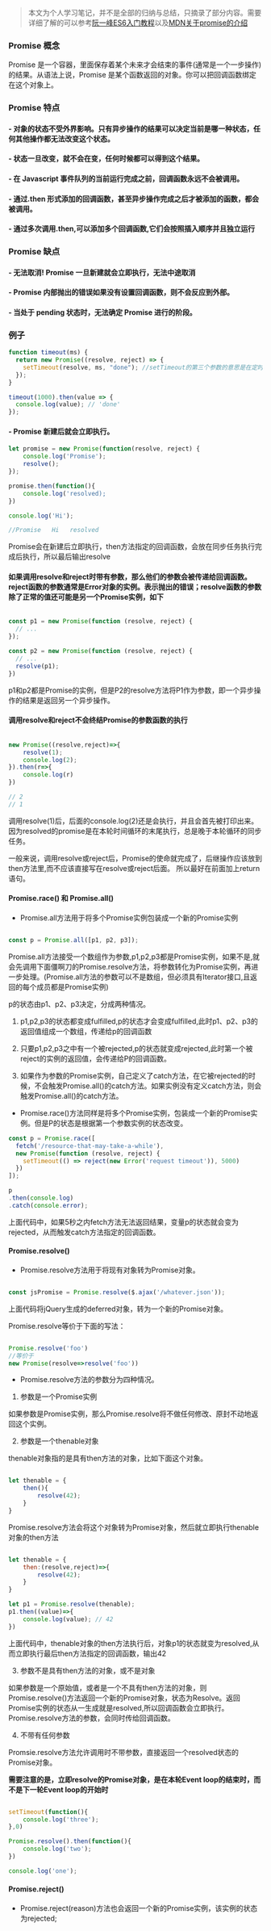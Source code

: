 
> 本文为个人学习笔记，并不是全部的归纳与总结，只摘录了部分内容。需要详细了解的可以参考[阮一峰ES6入门教程](http://es6.ruanyifeng.com/#docs/promise)以及[MDN关于promise的介绍](https://developer.mozilla.org/zh-CN/docs/Web/JavaScript/Guide/Using_promises)

### Promise 概念

Promise 是一个容器，里面保存着某个未来才会结束的事件(通常是一个一步操作)的结果。从语法上说，Promise 是某个函数返回的对象。你可以把回调函数绑定在这个对象上。

### Promise 特点

#### - 对象的状态不受外界影响。只有异步操作的结果可以决定当前是哪一种状态，任何其他操作都无法改变这个状态。

#### - 状态一旦改变，就不会在变，任何时候都可以得到这个结果。

#### - 在 Javascript 事件队列的当前运行完成之前，回调函数永远不会被调用。

#### - 通过.then 形式添加的回调函数，甚至异步操作完成之后才被添加的函数，都会被调用。

#### - 通过多次调用.then,可以添加多个回调函数,它们会按照插入顺序并且独立运行

### Promise 缺点

#### - 无法取消! Promise 一旦新建就会立即执行，无法中途取消

#### - Promise 内部抛出的错误如果没有设置回调函数，则不会反应到外部。

#### - 当处于 pending 状态时，无法确定 Promise 进行的阶段。

### 例子

```javascript
function timeout(ms) {
  return new Promise((resolve, reject) => {
    setTimeout(resolve, ms, "done"); //setTimeout的第三个参数的意思是在定时器结束后将这个参数传递给回调函数(resolve);
  });
}

timeout(1000).then(value => {
  console.log(value); // 'done'
});
```

#### - Promise 新建后就会立即执行。

```javascript
let promise = new Promise(function(resolve, reject) {
    console.log('Promise');
    resolve();
});

promise.then(function(){
    console.log('resolved);
})

console.log('Hi');

//Promise   Hi   resolved

```
Promise会在新建后立即执行，then方法指定的回调函数，会放在同步任务执行完成后执行，所以最后输出resolve

#### 如果调用resolve和reject时带有参数，那么他们的参数会被传递给回调函数。reject函数的参数通常是Error对象的实例。表示抛出的错误；resolve函数的参数除了正常的值还可能是另一个Promise实例，如下

```javascript

const p1 = new Promise(function (resolve, reject) {
  // ...
});

const p2 = new Promise(function (resolve, reject) {
  // ...
  resolve(p1);
})

```

p1和p2都是Promise的实例，但是P2的resolve方法将P1作为参数，即一个异步操作的结果是返回另一个异步操作。


#### 调用resolve和reject不会终结Promise的参数函数的执行

```javascript

new Promise((resolve,reject)=>{
    resolve(1);
    console.log(2);
}).then(r=>{
    console.log(r)
})

// 2
// 1

```

调用resolve(1)后，后面的console.log(2)还是会执行，并且会首先被打印出来。因为resolved的promise是在本轮时间循环的末尾执行，总是晚于本轮循环的同步任务。

一般来说，调用resolve或reject后，Promise的使命就完成了，后继操作应该放到then方法里,而不应该直接写在resolve或reject后面。
所以最好在前面加上return语句。


#### Promise.race() 和 Promise.all()

- Promise.all方法用于将多个Promise实例包装成一个新的Promise实例

```javascript

const p = Promise.all([p1, p2, p3]);

```
Promise.all方法接受一个数组作为参数,p1,p2,p3都是Promise实例，如果不是,就会先调用下面僵啊刀的Promise.resolve方法，将参数转化为Promise实例，再进一步处理。(Promise.all方法的参数可以不是数组，但必须具有Iterator接口,且返回的每个成员都是Promise实例)

p的状态由p1、p2、p3决定，分成两种情况。

1. p1,p2,p3的状态都变成fulfilled,p的状态才会变成fulfilled,此时p1、p2、p3的返回值组成一个数组，传递给p的回调函数

2. 只要p1,p2,p3之中有一个被rejected,p的状态就变成rejected,此时第一个被reject的实例的返回值，会传递给P的回调函数。

3. 如果作为参数的Promise实例，自己定义了catch方法，在它被rejected的时候，不会触发Promise.all()的catch方法。如果实例没有定义catch方法，则会触发Promise.all()的catch方法。



- Promise.race()方法同样是将多个Promise实例，包装成一个新的Promise实例。但是P的状态是根据第一个参数实例的状态改变。

```javascript
const p = Promise.race([
  fetch('/resource-that-may-take-a-while'),
  new Promise(function (resolve, reject) {
    setTimeout(() => reject(new Error('request timeout')), 5000)
  })
]);

p
.then(console.log)
.catch(console.error);
```

上面代码中，如果5秒之内fetch方法无法返回结果，变量p的状态就会变为rejected，从而触发catch方法指定的回调函数。

#### Promise.resolve()

- Promise.resolve方法用于将现有对象转为Promise对象。

```javascript

const jsPromise = Promise.resolve($.ajax('/whatever.json'));

```
上面代码将jQuery生成的deferred对象，转为一个新的Promise对象。

Promise.resolve等价于下面的写法：

```javascript

Promise.resolve('foo')
//等价于
new Promise(resolve=>resolve('foo'))

```

- Promise.resolve方法的参数分为四种情况。

1. 参数是一个Promise实例

如果参数是Promise实例，那么Promise.resolve将不做任何修改、原封不动地返回这个实例。

2. 参数是一个thenable对象

thenable对象指的是具有then方法的对象，比如下面这个对象。

```javascript

let thenable = {
    then(){
        resolve(42);
    }
}

```

Promise.resolve方法会将这个对象转为Promise对象，然后就立即执行thenable对象的then方法

```javascript

let thenable = {
    then:(resolve,reject)=>{
        resolve(42);
    }
}

let p1 = Promise.resolve(thenable);
p1.then((value)=>{
    console.log(value); // 42
})

```
上面代码中，thenable对象的then方法执行后，对象p1的状态就变为resolved,从而立即执行最后then方法指定的回调函数，输出42

3. 参数不是具有then方法的对象，或不是对象

如果参数是一个原始值，或者是一个不具有then方法的对象，则Promise.resolve()方法返回一个新的Promise对象，状态为Resolve。返回Promise实例的状态从一生成就是resolved,所以回调函数会立即执行。Promise.resolve方法的参数，会同时传给回调函数。

4. 不带有任何参数

Promsie.resolve方法允许调用时不带参数，直接返回一个resolved状态的Promise对象。

**需要注意的是，立即resolve的Promise对象，是在本轮Event loop的结束时，而不是下一轮Event loop的开始时**

```javascript

setTimeout(function(){
    console.log('three');
},0)

Promise.resolve().then(function(){
    console.log('two');
})

console.log('one');

```

#### Promise.reject()

- Promise.reject(reason)方法也会返回一个新的Promise实例，该实例的状态为rejected;

